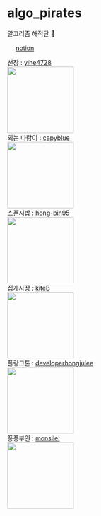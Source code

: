 # algo_pirates 
알고리즘 해적단 🏴‍

<img src="https://user-images.githubusercontent.com/105191633/223727373-60ec7c8e-3c94-4d83-9174-d13d33706613.png" width="15" height="15"> [notion](https://flame-tangelo-c6c.notion.site/0a61ac6c39474d7e847d44848771218f)

선장 : [yihe4728](https://github.com/yihe4728)  
<img src="https://user-images.githubusercontent.com/105191633/223605181-19615eae-7c37-4842-831d-2cf324123a4b.png" width="150" height="150">  
외눈 다람이 : [capyblue](https://github.com/capyblue)  
<img src="https://user-images.githubusercontent.com/105191633/223605216-8dc37f69-1dfb-4056-9c06-c8bf64c56dac.png" width="150" height="150">  
스폰지밥 : [hong-bin95](https://github.com/hong-bin95)  
<img src="https://user-images.githubusercontent.com/105191633/223605282-be1b6021-5d5b-4b01-bc15-b7f92bda0dd1.png" width="150" height="150">  
집게사장 : [kiteB](https://github.com/kiteB)  
<img src="https://user-images.githubusercontent.com/105191633/223728467-f8eb035b-2c89-4e0e-9aba-1b8d95299b38.png" width="150" height="150">  
플랑크톤 : [developerhongjulee](https://github.com/developerhongjulee)  
<img src="https://user-images.githubusercontent.com/105191633/223728727-364a19b5-bf48-49da-a4dc-8bddd44a74a3.png" width="150" height="150">  
퐁퐁부인 : [monsileI](https://github.com/monsileI)  
<img src="https://user-images.githubusercontent.com/105191633/223899413-9d82f12b-ef7a-48b5-8cab-08044eae23e2.png" width="150" height="150">  

